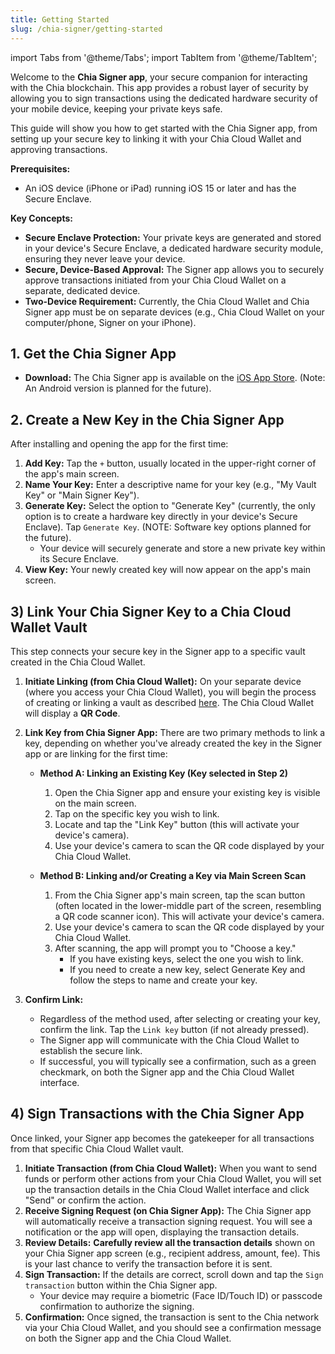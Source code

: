 ```yaml
---
title: Getting Started
slug: /chia-signer/getting-started
---
```


import Tabs from '@theme/Tabs';
import TabItem from '@theme/TabItem';

Welcome to the **Chia Signer app**, your secure companion for interacting with the Chia blockchain. This app provides a robust layer of security by allowing you to sign transactions using the dedicated hardware security of your mobile device, keeping your private keys safe.

This guide will show you how to get started with the Chia Signer app, from setting up your secure key to linking it with your Chia Cloud Wallet and approving transactions.

**Prerequisites:**

- An iOS device (iPhone or iPad) running iOS 15 or later and has the Secure Enclave.

**Key Concepts:**

- **Secure Enclave Protection:** Your private keys are generated and stored in your device's Secure Enclave, a dedicated hardware security module, ensuring they never leave your device.
- **Secure, Device-Based Approval:** The Signer app allows you to securely approve transactions initiated from your Chia Cloud Wallet on a separate, dedicated device.
- **Two-Device Requirement:** Currently, the Chia Cloud Wallet and Chia Signer app must be on separate devices (e.g., Chia Cloud Wallet on your computer/phone, Signer on your iPhone).

## 1. Get the Chia Signer App

- **Download:** The Chia Signer app is available on the [iOS App Store](https://apps.apple.com/app/chia-signer/id6504493785). (Note: An Android version is planned for the future).

## 2. Create a New Key in the Chia Signer App

After installing and opening the app for the first time:

1. **Add Key:** Tap the `+` button, usually located in the upper-right corner of the app's main screen.
2. **Name Your Key:** Enter a descriptive name for your key (e.g., "My Vault Key" or "Main Signer Key").
3. **Generate Key:** Select the option to "Generate Key" (currently, the only option is to create a hardware key directly in your device's Secure Enclave). Tap `Generate Key`. (NOTE: Software key options planned for the future).
    - Your device will securely generate and store a new private key within its Secure Enclave.
4. **View Key:** Your newly created key will now appear on the app's main screen.

## 3) Link Your Chia Signer Key to a Chia Cloud Wallet Vault

This step connects your secure key in the Signer app to a specific vault created in the Chia Cloud Wallet.

1. **Initiate Linking (from Chia Cloud Wallet):** On your separate device (where you access your Chia Cloud Wallet), you will begin the process of creating or linking a vault as described [here](/cloud-wallet/getting-started). The Chia Cloud Wallet will display a **QR Code**.

2. **Link Key from Chia Signer App:**
    There are two primary methods to link a key, depending on whether you've already created the key in the Signer app or are linking for the first time:
    - **Method A: Linking an Existing Key (Key selected in Step 2)**
        1. Open the Chia Signer app and ensure your existing key is visible on the main screen.
        2. Tap on the specific key you wish to link.
        3. Locate and tap the "Link Key" button (this will activate your device's camera).
        4. Use your device's camera to scan the QR code displayed by your Chia Cloud Wallet.

    - **Method B: Linking and/or Creating a Key via Main Screen Scan**
        1. From the Chia Signer app's main screen, tap the scan button (often located in the lower-middle part of the screen, resembling a QR code scanner icon). This will activate your device's camera.
        2. Use your device's camera to scan the QR code displayed by your Chia Cloud Wallet.
        3. After scanning, the app will prompt you to "Choose a key."
            - If you have existing keys, select the one you wish to link.
            - If you need to create a new key, select Generate Key and follow the steps to name and create your key.

3. **Confirm Link:**
    - Regardless of the method used, after selecting or creating your key, confirm the link. Tap the `Link key` button (if not already pressed).
    - The Signer app will communicate with the Chia Cloud Wallet to establish the secure link.
    - If successful, you will typically see a confirmation, such as a green checkmark, on both the Signer app and the Chia Cloud Wallet interface.

## 4) Sign Transactions with the Chia Signer App

Once linked, your Signer app becomes the gatekeeper for all transactions from that specific Chia Cloud Wallet vault.

1. **Initiate Transaction (from Chia Cloud Wallet):** When you want to send funds or perform other actions from your Chia Cloud Wallet, you will set up the transaction details in the Chia Cloud Wallet interface and click "Send" or confirm the action.
2. **Receive Signing Request (on Chia Signer App):** The Chia Signer app will automatically receive a transaction signing request. You will see a notification or the app will open, displaying the transaction details.
3. **Review Details:** **Carefully review all the transaction details** shown on your Chia Signer app screen (e.g., recipient address, amount, fee). This is your last chance to verify the transaction before it is sent.
4. **Sign Transaction:** If the details are correct, scroll down and tap the `Sign transaction` button within the Chia Signer app.
    - Your device may require a biometric (Face ID/Touch ID) or passcode confirmation to authorize the signing.
5. **Confirmation:** Once signed, the transaction is sent to the Chia network via your Chia Cloud Wallet, and you should see a confirmation message on both the Signer app and the Chia Cloud Wallet.
